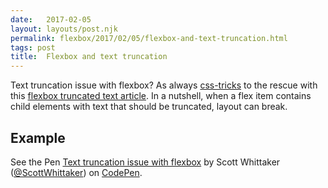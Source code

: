 ```yaml
---
date:   2017-02-05
layout: layouts/post.njk
permalink: flexbox/2017/02/05/flexbox-and-text-truncation.html
tags: post
title:  Flexbox and text truncation
---
```


Text truncation issue with flexbox? As always [css-tricks](https://css-tricks.com/) to the rescue with this [flexbox truncated text article](https://css-tricks.com/flexbox-truncated-text/). In a nutshell, when a flex item contains child elements with text that should be truncated, layout can break.

## Example

<p data-height="1000" data-theme-id="27729" data-slug-hash="apKqpK" data-default-tab="result" data-user="ScottWhittaker" data-embed-version="2" data-pen-title="Text truncation issue with flexbox" class="codepen">See the Pen <a href="http://codepen.io/ScottWhittaker/pen/apKqpK/">Text truncation issue with flexbox</a> by Scott Whittaker (<a href="http://codepen.io/ScottWhittaker">@ScottWhittaker</a>) on <a href="http://codepen.io">CodePen</a>.</p>
 <script async src="https://production-assets.codepen.io/assets/embed/ei.js"></script>

